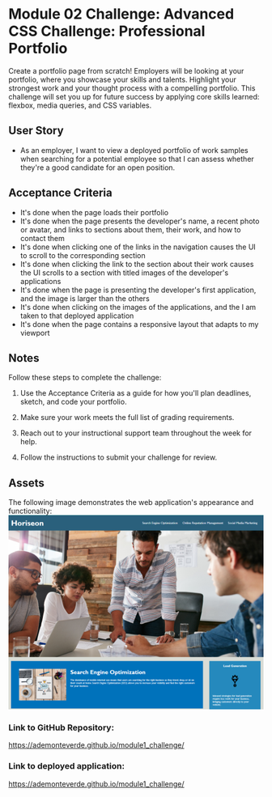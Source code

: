 # Module 02 Challenge: Advanced CSS Challenge: Professional Portfolio

Create a portfolio page from scratch! Employers will be looking at your portfolio, where you showcase your skills and talents. Highlight your strongest work and your thought process with a compelling portfolio. This challenge will set you up for future success by applying core skills learned: flexbox, media queries, and CSS variables.


## User Story
* As an employer, I want to view a deployed portfolio of work samples when searching for a potential employee so that I can assess whether they're a good candidate for an open position.

## Acceptance Criteria
* It's done when the page loads their portfolio
* It's done when the page presents the developer's name, a recent photo or avatar, and links to sections about them, their work, and how to contact them
* It's done when clicking one of the links in the navigation causes the UI to scroll to the corresponding section
* It's done when clicking the link to the section about their work causes the UI scrolls to a section with titled images of the developer's applications
* It's done when the page is presenting the developer's first application, and the image is larger than the others
* It's done when clicking on the images of the applications, and the I am taken to that deployed application
* It's done when the page contains a responsive layout that adapts to my viewport

## Notes

Follow these steps to complete the challenge:

1. Use the Acceptance Criteria as a guide for how you'll plan deadlines, sketch, and code your portfolio.

2. Make sure your work meets the full list of grading requirements.

3. Reach out to your instructional support team throughout the week for help.

4. Follow the instructions to submit your challenge for review.

## Assets

The following image demonstrates the web application's appearance and functionality:
![Example of a finished horiseon social solutions services webpage.](./assets/images/horiseon_social_solutions.png)

### Link to GitHub Repository:
https://ademonteverde.github.io/module1_challenge/

### Link to deployed application:
https://ademonteverde.github.io/module1_challenge/